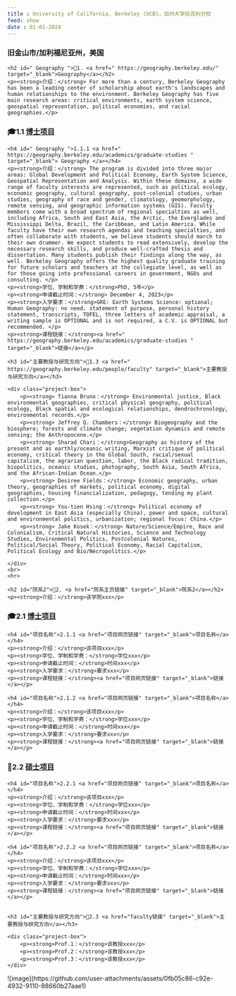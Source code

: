 ```yaml
---
title : University of California, Berkeley (UCB)，加州大学伯克利分校
feed: show
date : 01-01-2024
---
```


<html lang="zh">
<head>
    <meta charset="UTF-8">
    <title> University of California, Berkeley (UCB)，加州大学伯克利分校</title>
    <link rel="stylesheet" href="/assets/css/Template_CSS.css">
</head>
<body>
    <h3>旧金山市/加利福尼亚州，美国</h3>

    <h2 id=" Geography ">🏫1. <a href=" https://geography.berkeley.edu/" target="_blank">Geography</a></h2>
    <p><strong>介绍：</strong> For more than a century, Berkeley Geography has been a leading center of scholarship about earth's landscapes and human relationships to the environment. Berkeley Geography has five main research areas: critical environments, earth system science, geospatial representation, political economies, and racial geographies.</p>

<h3 id="博士项目">🎓1.1 <a href=" https://geography.berkeley.edu/academics/graduate-studies " target="_blank">博士项目</a></h3>

    <h4 id=" Geography ">1.1.1 <a href=" https://geography.berkeley.edu/academics/graduate-studies " target="_blank"> Geography </a></h4>
    <p><strong>介绍：</strong> The program is divided into three major areas: Global Development and Political Economy, Earth System Science, Geospatial Representation and Analysis. Within these domains, a wide range of faculty interests are represented, such as political ecology, economic geography, cultural geography, post-colonial studies, urban studies, geography of race and gender, climatology, geomorphology, remote sensing, and geographic information systems (GIS). Faculty members come with a broad spectrum of regional specialties as well, including Africa, South and East Asia, the Arctic, the Everglades and Mississippi Delta, Brazil, the Caribbean, and Latin America. While faculty have their own research agendas and teaching specialties, and often collaborate with students, we believe students should march to their own drummer. We expect students to read extensively, develop the necessary research skills, and produce well-crafted thesis and dissertation. Many students publish their findings along the way, as well. Berkeley Geography offers the highest quality graduate training for future scholars and teachers at the collegiate level, as well as for those going into professional careers in government, NGOs and consulting. </p>
    <p><strong>学位、学制和学费：</strong>PhD, 5年</p>
    <p><strong>申请截止时间：</strong> December 4, 2023</p>
    <p><strong>入学要求：</strong>GRE: Earth Systems Science: optional; Human Geography: no need. statement of purpose, personal history statement, transcripts, TOFEL, three letters of academic appraisal, a writing sample is OPTIONAL and is not required, a C.V. is OPTIONAL but recommended. </p>
    <p><strong>课程链接：</strong><a href=" https://geography.berkeley.edu/academics/graduate-studies " target="_blank">链接</a></p>

    <h3 id="主要教授与研究方向">🧐1.3 <a href=" https://geography.berkeley.edu/people/faculty" target="_blank">主要教授与研究方向</a></h3>
  
    <div class="project-box">
        <p><strong> Tianna Bruno：</strong> Environmental justice, Black environmental geographies, critical physical geography, political ecology, Black spatial and ecological relationships, dendrochronology, environmental records.</p>
        <p><strong> Jeffrey Q. Chambers：</strong> Biogeography and the biosphere; forests and climate change; vegetation dynamics and remote sensing; the Anthropocene.</p>
        <p><strong> Sharad Chari：</strong>Geography as history of the present and as earthly/oceanic writing, Marxist critique of political economy, critical theory in the Global South, racial/sexual capitalism, the agrarian question, labor, the Black radical tradition, biopolitics, oceanic studies, photography, South Asia, South Africa, and the African-Indian Ocean.</p>
        <p><strong> Desiree Fields：</strong> Economic geography, urban theory, geographies of markets, political economy, digital geographies, housing financialization, pedagogy, tending my plant collection.</p>
        <p><strong> You-tien Hsing：</strong> Political economy of development in East Asia (especially China), power and space, cultural and environmental politics, urbanization; regional focus: China.</p>
        <p><strong> Jake Kosek：</strong> Nature/Science/Empire, Race and Colonialism, Critical Natural Histories, Science and Technology Studies, Environmental Politics, Postcolonial Natures, Political/Social Theory, Political Economy, Racial Capitalism, Political Ecology and Bio/Necropolitics.</p>

    </div>
    <br>
    <hr>

    <h2 id="院系2">🏫2. <a href="院系主页链接" target="_blank">院系2</a></h2>
    <p><strong>介绍：</strong>该学院xxx</p>

<h3 id="博士项目">🎓2.1 <a href="博士主页链接" target="_blank">博士项目</a></h3>

    <h4 id="项目名称">2.1.1 <a href="项目网页链接" target="_blank">项目名称</a></h4>
    <p><strong>介绍：</strong>该项目xxx</p>
    <p><strong>学位、学制和学费：</strong>学位xxx</p>
    <p><strong>申请截止时间：</strong>时间xxx</p>
    <p><strong>入学要求：</strong>要求xxx</p>
    <p><strong>课程链接：</strong><a href="项目网页链接" target="_blank">链接</a></p>

    <h4 id="项目名称">2.1.2 <a href="项目网页链接" target="_blank">项目名称</a></h4>
    <p><strong>介绍：</strong>该项目xxx</p>
    <p><strong>学位、学制和学费：</strong>学位xxx</p>
    <p><strong>申请截止时间：</strong>时间xxx</p>
    <p><strong>入学要求：</strong>要求xxx</p>
    <p><strong>课程链接：</strong><a href="项目网页链接" target="_blank">链接</a></p>


<h3 id="硕士项目">📖2.2 <a href="硕士主页链接" target="_blank">硕士项目</a></h3>

    <h4 id="项目名称">2.2.1 <a href="项目网页链接" target="_blank">项目名称</a></h4>
    <p><strong>介绍：</strong>该项目xxx</p>
    <p><strong>学位、学制和学费：</strong>学位xxx</p>
    <p><strong>申请截止时间：</strong>时间xxx</p>
    <p><strong>入学要求：</strong>要求xxx</p>
    <p><strong>课程链接：</strong><a href="项目网页链接" target="_blank">链接</a></p>

    <h4 id="项目名称">2.2.2 <a href="项目网页链接" target="_blank">项目名称</a></h4>
    <p><strong>介绍：</strong>该项目xxx</p>
    <p><strong>学位、学制和学费：</strong>学位xxx</p>
    <p><strong>申请截止时间：</strong>时间xxx</p>
    <p><strong>入学要求：</strong>要求xxx</p>
    <p><strong>课程链接：</strong><a href="项目网页链接" target="_blank">链接</a></p>


    <h3 id="主要教授与研究方向">🧐2.3 <a href="faculty链接" target="_blank">主要教授与研究方向</a></h3>
  
    <div class="project-box">
        <p><strong>Prof.1：</strong>该教授xxx</p>
        <p><strong>Prof.2：</strong>该教授xxx</p>
        <p><strong>Prof.3：</strong>该教授xxx</p>
    </div>

</body>
</html>
![image](https://github.com/user-attachments/assets/0fb05c86-c92e-4932-9110-88660b27aae1)

